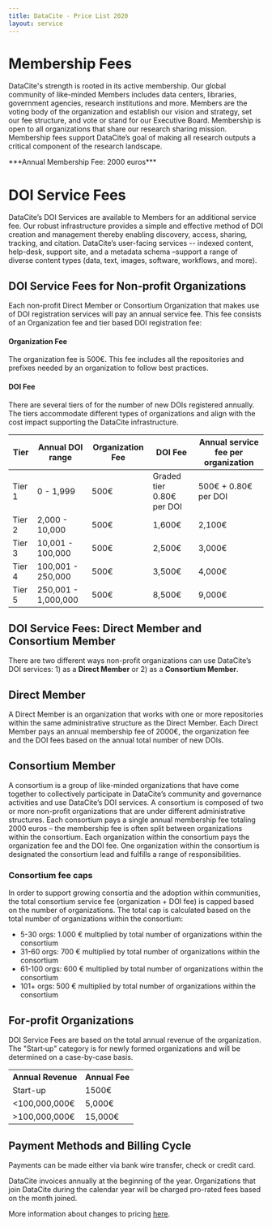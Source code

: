```yaml
---
title: DataCite - Price List 2020
layout: service
---
```


# Membership Fees

DataCite's strength is rooted in its active membership. Our global community of like-minded Members includes data centers, libraries, government agencies, research institutions and more. Members are the voting body of the organization and establish our vision and strategy, set our fee structure, and vote or stand for our Executive Board. Membership is open to all organizations that share our research sharing mission. Membership fees support DataCite’s goal of making all research outputs a critical component of the research landscape.

<div class="row text-center">***Annual Membership Fee: 2000 euros***</div>

# DOI Service Fees

DataCite’s DOI Services are available to Members for an additional service fee. Our robust infrastructure provides a simple and effective method of DOI creation and management thereby enabling discovery, access, sharing, tracking, and citation. DataCite’s user-facing services -- indexed content, help-desk, support site, and a metadata schema –support a range of diverse content types (data, text, images, software, workflows, and more).

## DOI Service Fees for Non‐profit Organizations


Each non-profit Direct Member or Consortium Organization that makes use of DOI registration services will pay an annual service fee. This fee consists of an Organization fee and tier based DOI registration fee:

#### Organization Fee

The organization fee is 500€. This fee includes all the repositories and prefixes needed by an organization to follow best practices. 

#### DOI Fee

There are several tiers of for the number of new DOIs registered annually. The tiers accommodate different types of organizations and align with the cost impact supporting the DataCite infrastructure.

<table class="table pricing">
<thead>
<tr>
<th>Tier</th>
<th>Annual DOI range</th>
<th>Organization Fee</th>
<th>DOI Fee</th>
<th>Annual service fee per organization</th>
</tr>
</thead>
<tbody>
<tr>
<td>Tier 1</td>
<td>0 - 1,999</td>
<td>500€</td>
<td>Graded tier 0.80€ per DOI</td>
<td>500€ + 0.80€ per DOI</td>
</tr>
<tr>
<td>Tier 2</td>
<td>2,000 - 10,000</td>
<td>500€</td>
<td>1,600€</td>
<td>2,100€</td>
</tr>
<tr>
<td>Tier 3</td>
<td>10,001 - 100,000</td>
<td>500€</td>
<td>2,500€</td>
<td>3,000€</td>
</tr>
<tr>
<td>Tier 4</td>
<td>100,001 - 250,000</td>
<td>500€</td>
<td>3,500€</td>
<td>4,000€</td>
</tr>
<tr>
<td>Tier 5</td>
<td>250,001 - 1,000,000</td>
<td>500€</td>
<td>8,500€</td>
<td>9,000€</td>
</tr>
</tbody>
</table>

## DOI Service Fees: Direct Member and Consortium Member

There are two different ways non-profit organizations can use DataCite’s DOI services: 1) as a **Direct Member** or 2) as a **Consortium Member**.

## Direct Member

A Direct Member is an organization that works with one or more repositories within the same administrative structure as the Direct Member. Each Direct Member pays an annual membership fee of 2000€, the organization fee and the DOI fees based on the annual total number of new DOIs.


## Consortium Member

A consortium is a group of like-minded organizations that have come together to collectively participate in DataCite’s community and governance activities and use DataCite’s DOI services. A consortium is composed of two or more non-profit organizations that are under different administrative structures. Each consortium pays a single annual membership fee totaling 2000 euros – the membership fee is often split between organizations within the consortium. Each organization within the consortium pays the organization fee and the DOI fee. One organization within the consortium is designated the consortium lead and fulfills a range of responsibilities.

###    Consortium fee caps

In order to support growing consortia and the adoption within communities, the total consortium service fee (organization + DOI fee) is capped based on the number of organizations. The total cap is calculated based on the total number of organizations within the consortium:

 *  5-30 orgs: 1.000 € multiplied by total number of organizations within the consortium
 *  31-60 orgs: 700 € multiplied by total number of organizations within the consortium
 *  61-100 orgs: 600 € multiplied by total number of organizations within the consortium
 *  101+ orgs: 500 € multiplied by total number of organizations within the consortium



## For‐profit Organizations

DOI Service Fees are based on the total annual revenue of the organization. The "Start‐up" category is for newly formed organizations and will be determined on a case-by-case basis.

<table class="table pricing">
<thead>
<tbody>
<tr>
<th>Annual Revenue</th>
<th>Annual Fee</th>
</tr>
</thead>
<tr>
<td>Start-up</td>
<td>1500€</td>
</tr>
<tr>
<td>&lt;100,000,000€</td>
<td> 5,000€</td>
</tr>
<tr>
<td>&gt;100,000,000€</td>
<td>15,000€</td>
</tr>
</tbody>
</table>

## Payment Methods and Billing Cycle

Payments can be made either via bank wire transfer, check or credit card.

DataCite invoices annually at the beginning of the year. Organizations that join DataCite during the calendar year will be charged pro-rated fees based on the month joined.


More information about changes to pricing [here](https://blog.datacite.org/the-new-datacite-membership-and-fees-model/).
